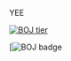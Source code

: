 YEE

[![BOJ tier](http://mazassumnida.wtf/api/mini/generate_badge?boj=ssh9199)](https://www.acmicpc.net/user/ssh9199)

[![BOJ badge](https://boj-badge.herokuapp.com/?id=ssh9199)
